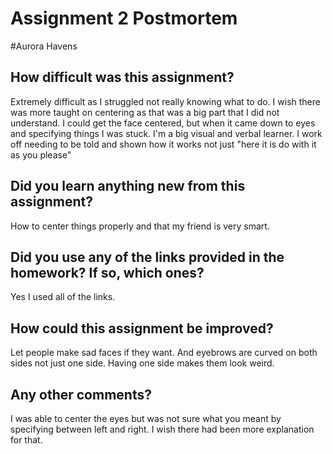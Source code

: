 # Assignment 2 Postmortem

#Aurora Havens

## How difficult was this assignment?

Extremely difficult as I struggled not really knowing what to do. I wish there was more taught on centering as that was a big
part that I did not understand. I could get the face centered, but when it came down to eyes and specifying things I was stuck. 
I'm a big visual and verbal learner. I work off needing to be told and shown how it works not just "here it is do with it as you please"


## Did you learn anything new from this assignment?

How to center things properly and that my friend is very smart.


## Did you use any of the links provided in the homework? If so, which ones?

Yes I used all of the links.


## How could this assignment be improved?

Let people make sad faces if they want. And eyebrows are curved on both sides not just one side. Having one side makes them look weird. 


## Any other comments?

I was able to center the eyes but was not sure what you meant by specifying between left and right. I wish there had 
been more explanation for that.